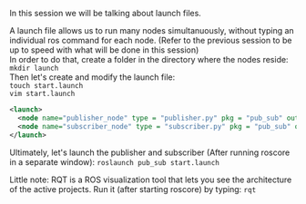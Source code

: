 In this session we will be talking about launch files.

A launch file allows us to run many nodes simultanuously, without typing an individual ros command for each node. (Refer to the previous session to be up to speed with what will be done in this session)<br >
In order to do that, create a folder in the directory where the nodes reside: `mkdir launch` <br >
Then let's create and modify the launch file:<br >
`touch start.launch`<br >
`vim start.launch`<br >
```xml
<launch>
  <node name="publisher_node" type = "publisher.py" pkg = "pub_sub" output="screen"/>
  <node name="subscriber_node" type = "subscriber.py" pkg = "pub_sub" output="screen"/>
</launch>
```
Ultimately, let's launch the publisher and subscriber (After running roscore in a separate window):
`roslaunch pub_sub start.launch`

Little note: RQT is a ROS visualization tool that lets you see the architecture of the active projects. Run it (after starting roscore) by typing: `rqt`
